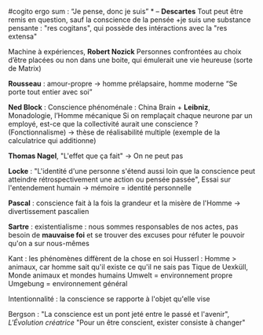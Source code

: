 #cogito  ergo sum : “Je pense, donc je suis” *
– **Descartes**
Tout peut être remis en question, sauf la conscience de la pensée
+je suis une substance pensante : "res cogitans", qui possède des intéractions avec la "res extensa"

Machine à expériences, **Robert Nozick**
Personnes confrontées au choix d’être placées ou non dans une boite, qui émulerait une vie heureuse (sorte de Matrix)

**Rousseau** : amour-propre → homme prélapsaire, homme moderne
“Se porte tout entier avec soi”

**Ned Block** : Conscience phénoménale :  China Brain + **Leibniz**, Monadologie, l’Homme mécanique
Si on remplaçait chaque neurone par un employé, est-ce que la collectivité aurait une conscience ?
(Fonctionnalisme) → thèse de réalisabilité multiple (exemple de la calculatrice qui additionne)

**Thomas Nagel**, "L'effet que ça fait" → On ne peut pas 


**Locke** : "L'identité d'une personne s'étend aussi loin que la conscience peut atteindre rétrospectivement une action ou pensée passée", Essai sur l'entendement humain
→ mémoire = identité personnelle

**Pascal** : conscience fait à la fois la grandeur et la misère de l'Homme
→ divertissement pascalien

**Sartre** : existentialisme : nous sommes responsables de nos actes, pas besoin de **mauvaise foi** et se trouver des excuses pour réfuter le pouvoir qu'on a sur nous-mêmes

Kant : les phénomènes diffèrent de la chose en soi
Husserl : Homme > animaux, car homme sait qu'il existe ce qu'il ne sais pas 
Tique de Uexküll, Monde animaux et mondes humains
Umwelt = environnement propre
Umgebung = environnement général

Intentionnalité : la conscience se rapporte à l'objet qu'elle vise

Bergson : "La conscience est un pont jeté entre le passé et l'avenir", *L'Évolution créatrice*
"Pour un être conscient, exister consiste à changer"
